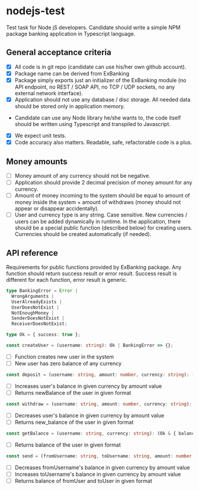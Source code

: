 # nodejs-test
Test task for Node jS developers. Candidate should write a simple NPM package banking application in Typescript language.

## General acceptance criteria
- [x] All code is in git repo (candidate can use his/her own github account).
- [x] Package name can be derived from ExBanking
- [x] Package simply exports just an initializer of the ExBanking module (no API endpoint, no REST / SOAP API, no TCP / UDP sockets, no any external network interface).
- [x] Application should not use any database / disc storage. All needed data should be stored only in application memory.
- Candidate can use any Node library he/she wants to, the code itself should be written using Typescript and transpiled to Javascript.
- [x] We expect unit tests.
- [x] Code accuracy also matters. Readable, safe, refactorable code is a plus.

## Money amounts
- [ ] Money amount of any currency should not be negative.
- [ ] Application should provide 2 decimal precision of money amount for any currency.
- [ ] Amount of money incoming to the system should be equal to amount of money inside the system + amount of withdraws (money should not appear or disappear accidentally).
- [ ] User and currency type is any string. Case sensitive. New currencies / users can be added dynamically in runtime. In the application, there should be a special public function (described below) for creating users. Currencies should be created automatically (if needed).

## API reference
Requirements for public functions provided by ExBanking package. Any function should return success result or error result. Success result is different for each function, error result is generic.

```typescript
type BankingError = Error | 
  WrongArguments | 
  UserAlreadyExists | 
  UserDoesNotExist |
  NotEnoughMoney | 
  SenderDoesNotExist | 
  ReceiverDoesNotExist;

type Ok = { success: true };
```

```typescript
const createUser = (username: string): Ok | BankingError => {};
```
- [ ] Function creates new user in the system
- [ ] New user has zero balance of any currency

```typescript
const deposit = (username: string, amount: number, currency: string): (Ok & { newBalance: number } | BankingError) => {};
```
- [ ] Increases user's balance in given currency by amount value
- [ ] Returns newBalance of the user in given format

```typescript
const withdraw = (username: string, amount: number, currency: string): (Ok & { newBalance: number } | BankingError) => {};
```
- [ ] Decreases user's balance in given currency by amount value
- [ ] Returns new_balance of the user in given format

```typescript
const getBalance = (username: string, currency: string): (Ok & { balance: number } | BankingError) => {};
```
- [ ] Returns balance of the user in given format

```typescript
const send = (fromUsername: string, toUsername: string, amount: number, currency: string): (Ok & { fromUsernameBalance: number, toUsernameBalance: number } | BankingError) => {};
```
- [ ] Decreases fromUsername's balance in given currency by amount value
- [ ] Increases toUsername's balance in given currency by amount value
- [ ] Returns balance of fromUser and toUser in given format